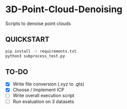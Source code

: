 # 3D-Point-Cloud-Denoising
Scripts to denoise point clouds

## QUICKSTART
```bash
pip install -r requirements.txt
python3 subprocess_test.py 
```

## TO-DO 
- [X] Write file conversion (.xyz to .gts)
- [X] Choose / Implement ICP 
- [ ] Write overall execution script
- [ ] Run evaluation on 3 datasets
